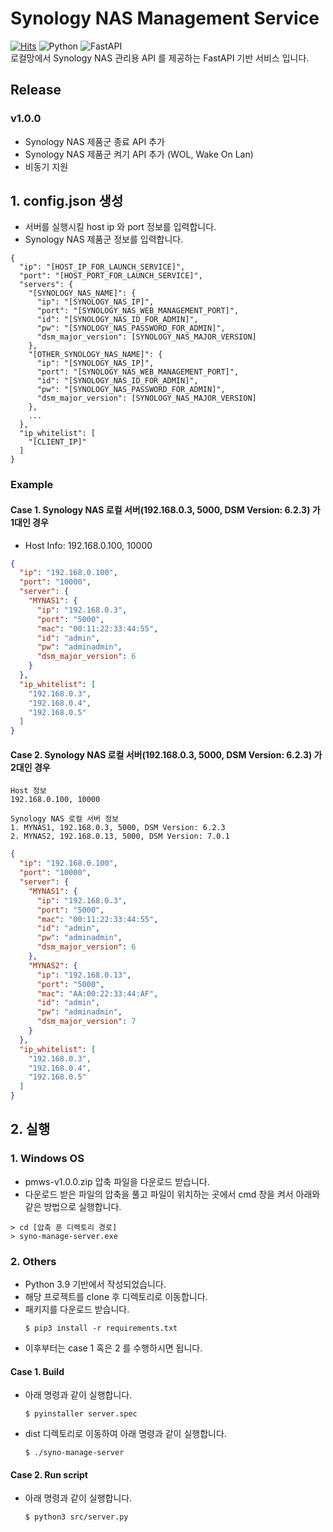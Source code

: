 # Synology NAS Management Service
[![Hits](https://hits.seeyoufarm.com/api/count/incr/badge.svg?url=https%3A%2F%2Fgithub.com%2Fdamho1104%2Fsynology-nas-management-service&count_bg=%2379C83D&title_bg=%23555555&icon=&icon_color=%23E7E7E7&title=Github&edge_flat=false)](https://hits.seeyoufarm.com)
![Python](https://img.shields.io/badge/Python-3776AB.svg?&style=flat&logo=Python&logoColor=white)
![FastAPI](https://img.shields.io/badge/FastAPI-005571?style=flat&logo=fastapi)  
로컬망에서 Synology NAS 관리용 API 를 제공하는 FastAPI 기반 서비스 입니다.   

## Release
### v1.0.0
- Synology NAS 제품군 종료 API 추가
- Synology NAS 제품군 켜기 API 추가 (WOL, Wake On Lan)
- 비동기 지원

## 1. config.json 생성
- 서버를 실행시킬 host ip 와 port 정보를 입력합니다.
- Synology NAS 제품군 정보를 입력합니다.
```text
{
  "ip": "[HOST_IP_FOR_LAUNCH_SERVICE]",
  "port": "[HOST_PORT_FOR_LAUNCH_SERVICE]",
  "servers": {
    "[SYNOLOGY_NAS_NAME]": {
      "ip": "[SYNOLOGY_NAS_IP]",
      "port": "[SYNOLOGY_NAS_WEB_MANAGEMENT_PORT]",
      "id": "[SYNOLOGY_NAS_ID_FOR_ADMIN]",
      "pw": "[SYNOLOGY_NAS_PASSWORD_FOR_ADMIN]",
      "dsm_major_version": [SYNOLOGY_NAS_MAJOR_VERSION]
    },
    "[OTHER_SYNOLOGY_NAS_NAME]": {
      "ip": "[SYNOLOGY_NAS_IP]",
      "port": "[SYNOLOGY_NAS_WEB_MANAGEMENT_PORT]",
      "id": "[SYNOLOGY_NAS_ID_FOR_ADMIN]",
      "pw": "[SYNOLOGY_NAS_PASSWORD_FOR_ADMIN]",
      "dsm_major_version": [SYNOLOGY_NAS_MAJOR_VERSION]
    },
    ...
  },
  "ip_whitelist": [
    "[CLIENT_IP]"
  ]
}
```

### Example
#### Case 1. Synology NAS 로컬 서버(192.168.0.3, 5000, DSM Version: 6.2.3) 가 1대인 경우
- Host Info: 192.168.0.100, 10000
```json
{
  "ip": "192.168.0.100",
  "port": "10000",
  "server": {
    "MYNAS1": {
      "ip": "192.168.0.3",
      "port": "5000",
      "mac": "00:11:22:33:44:55",
      "id": "admin",
      "pw": "adminadmin",
      "dsm_major_version": 6
    }
  },
  "ip_whitelist": [
    "192.168.0.3",
    "192.168.0.4",
    "192.168.0.5"
  ]
}
```

#### Case 2. Synology NAS 로컬 서버(192.168.0.3, 5000, DSM Version: 6.2.3) 가 2대인 경우
```text
Host 정보
192.168.0.100, 10000

Synology NAS 로컬 서버 정보
1. MYNAS1, 192.168.0.3, 5000, DSM Version: 6.2.3
2. MYNAS2, 192.168.0.13, 5000, DSM Version: 7.0.1
```
```json
{
  "ip": "192.168.0.100",
  "port": "10000",
  "server": {
    "MYNAS1": {
      "ip": "192.168.0.3",
      "port": "5000",
      "mac": "00:11:22:33:44:55",
      "id": "admin",
      "pw": "adminadmin",
      "dsm_major_version": 6
    },
    "MYNAS2": {
      "ip": "192.168.0.13",
      "port": "5000",
      "mac": "AA:00:22:33:44:AF",
      "id": "admin",
      "pw": "adminadmin",
      "dsm_major_version": 7
    }
  },
  "ip_whitelist": [
    "192.168.0.3",
    "192.168.0.4",
    "192.168.0.5"
  ]
}
```


## 2. 실행
### 1. Windows OS
- pmws-v1.0.0.zip 압축 파일을 다운로드 받습니다.
- 다운로드 받은 파일의 압축을 풀고 파일이 위치하는 곳에서 cmd 창을 켜서 아래와 같은 방법으로 실행합니다.
```shell
> cd [압축 푼 디렉토리 경로]
> syno-manage-server.exe
```
### 2. Others
- Python 3.9 기반에서 작성되었습니다.
- 해당 프로젝트를 clone 후 디렉토리로 이동합니다.
- 패키지를 다운로드 받습니다.
  ```shell
  $ pip3 install -r requirements.txt
  ```
- 이후부터는 case 1 혹은 2 를 수행하시면 됩니다.
#### Case 1. Build
- 아래 명령과 같이 실행합니다.
  ```shell
  $ pyinstaller server.spec
  ```
- dist 디렉토리로 이동하여 아래 명령과 같이 실행합니다.
  ```shell
  $ ./syno-manage-server
  ```
#### Case 2. Run script
- 아래 명령과 같이 실행합니다.
  ```shell
  $ python3 src/server.py
  ```